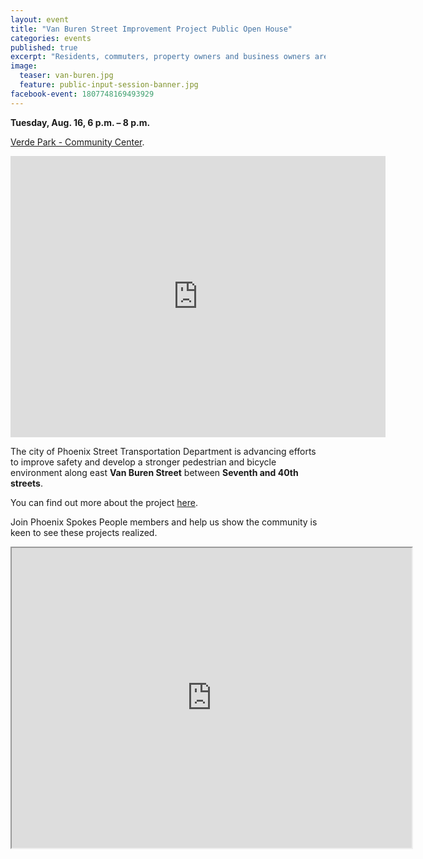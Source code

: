 ```yaml
---
layout: event
title: "Van Buren Street Improvement Project Public Open House"
categories: events
published: true
excerpt: "Residents, commuters, property owners and business owners are invited to review preliminary design plans and provide input."
image:
  teaser: van-buren.jpg
  feature: public-input-session-banner.jpg
facebook-event: 1807748169493929
---
```


**Tuesday, Aug. 16, 6 p.m. – 8 p.m.**

[Verde Park - Community Center](https://goo.gl/maps/eBJpTo3X1Ut).

<iframe src="https://www.google.com/maps/embed?pb=!1m18!1m12!1m3!1d3328.902256331412!2d-112.06357268480063!3d33.4518529807736!2m3!1f0!2f0!3f0!3m2!1i1024!2i768!4f13.1!3m3!1m2!1s0x872b121b66ae45df%3A0x98b72bdc51ffa0ee!2sVerde+Community+Center!5e0!3m2!1sen!2sus!4v1470168889054" width="600" height="450" frameborder="0" style="border:0" allowfullscreen></iframe>

The city of Phoenix Street Transportation Department is advancing efforts to improve safety and develop a stronger pedestrian and bicycle environment along east **Van Buren Street** between **Seventh and 40th streets**.

You can find out more about the project [here](https://www.phoenix.gov/streetssite/Pages/Van-Buren-Street---7th-Street-to-40th-Street0726-8439.aspx).

Join Phoenix Spokes People members and help us show the community is keen to see these projects realized.

<iframe
src="https://www.google.com/maps/d/u/3/embed?mid=1iWvbNdbPLK2YAV3E-hrRFcT4Bvc"
width="640" height="480"></iframe>
